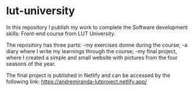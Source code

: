 # lut-university

In this repository I publish my work to complete the Software development skills: Front-end course from LUT University.

The repository has three parts: 
  -my exercises donne during the course;
  -a diary where I write my learnings through the course;
  -my final project, where I created a simple and small website with pictures from the four seasons of the year.

The final project is published in Netlify and can be accessed by the following link:
https://andremiranda-lutproject.netlify.app/

